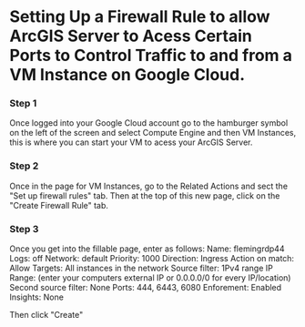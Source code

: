 # Setting Up a Firewall Rule to allow ArcGIS Server to Acess Certain Ports to Control Traffic to and from a VM Instance on Google Cloud.

### Step 1
Once logged into your Google Cloud account go to the hamburger symbol on the left of the screen and select Compute Engine and then VM Instances, this is where you can start your VM to acess your ArcGIS Server.

### Step 2
Once in the page for VM Instances, go to the Related Actions and sect the "Set up firewall rules" tab. Then at the top of this new page, click on the "Create Firewall Rule" tab. 

### Step 3
Once you get into the fillable page, enter as follows:
Name: flemingrdp44
Logs: off
Network: default
Priority: 1000
Direction: Ingress
Action on match: Allow
Targets: All instances in the network
Source filter: 1Pv4 range
IP Range: (enter your computers external IP or 0.0.0.0/0 for every IP/location)
Second source filter: None
Ports: 444, 6443, 6080
Enforement: Enabled 
Insights: None

Then click "Create"


